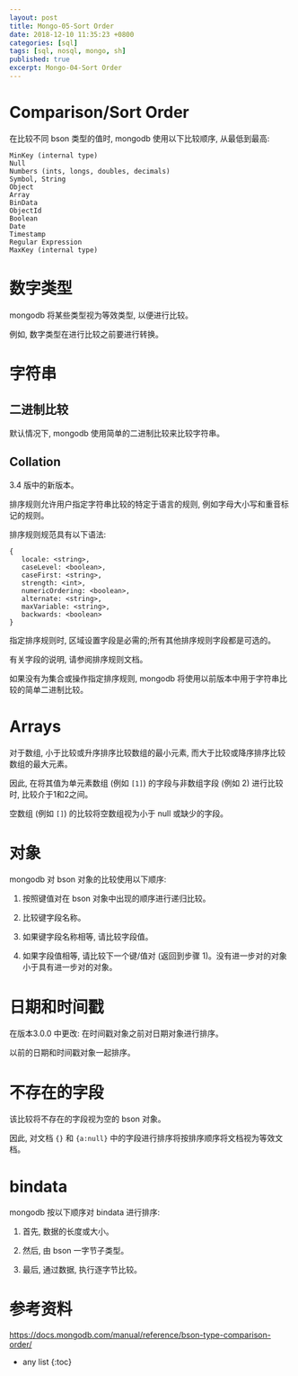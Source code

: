 ```yaml
---
layout: post
title: Mongo-05-Sort Order
date: 2018-12-10 11:35:23 +0800
categories: [sql]
tags: [sql, nosql, mongo, sh]
published: true
excerpt: Mongo-04-Sort Order
---
```


# Comparison/Sort Order

在比较不同 bson 类型的值时, mongodb 使用以下比较顺序, 从最低到最高:

```
MinKey (internal type)
Null
Numbers (ints, longs, doubles, decimals)
Symbol, String
Object
Array
BinData
ObjectId
Boolean
Date
Timestamp
Regular Expression
MaxKey (internal type)
```

# 数字类型

mongodb 将某些类型视为等效类型, 以便进行比较。

例如, 数字类型在进行比较之前要进行转换。

# 字符串

## 二进制比较

默认情况下, mongodb 使用简单的二进制比较来比较字符串。

## Collation

3.4 版中的新版本。

排序规则允许用户指定字符串比较的特定于语言的规则, 例如字母大小写和重音标记的规则。

排序规则规范具有以下语法:

```
{
   locale: <string>,
   caseLevel: <boolean>,
   caseFirst: <string>,
   strength: <int>,
   numericOrdering: <boolean>,
   alternate: <string>,
   maxVariable: <string>,
   backwards: <boolean>
}
```

指定排序规则时, 区域设置字段是必需的;所有其他排序规则字段都是可选的。

有关字段的说明, 请参阅排序规则文档。

如果没有为集合或操作指定排序规则, mongodb 将使用以前版本中用于字符串比较的简单二进制比较。

# Arrays

对于数组, 小于比较或升序排序比较数组的最小元素, 而大于比较或降序排序比较数组的最大元素。

因此, 在将其值为单元素数组 (例如 `[1]`) 的字段与非数组字段 (例如 2) 进行比较时, 比较介于1和2之间。

空数组 (例如 `[]`) 的比较将空数组视为小于 null 或缺少的字段。

# 对象

mongodb 对 bson 对象的比较使用以下顺序:

1. 按照键值对在 bson 对象中出现的顺序进行递归比较。

2. 比较键字段名称。

3. 如果键字段名称相等, 请比较字段值。

4. 如果字段值相等, 请比较下一个键/值对 (返回到步骤 1)。没有进一步对的对象小于具有进一步对的对象。

# 日期和时间戳

在版本3.0.0 中更改: 在时间戳对象之前对日期对象进行排序。

以前的日期和时间戳对象一起排序。

# 不存在的字段

该比较将不存在的字段视为空的 bson 对象。

因此, 对文档 `{}` 和 `{a:null}` 中的字段进行排序将按排序顺序将文档视为等效文档。

# bindata

mongodb 按以下顺序对 bindata 进行排序:

1. 首先, 数据的长度或大小。

2. 然后, 由 bson 一字节子类型。

3. 最后, 通过数据, 执行逐字节比较。

# 参考资料

https://docs.mongodb.com/manual/reference/bson-type-comparison-order/

* any list
{:toc}